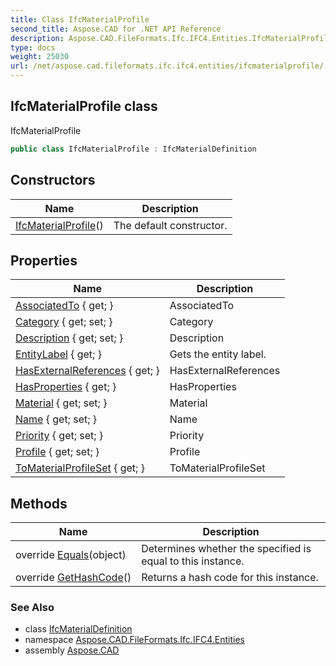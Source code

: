 ```yaml
---
title: Class IfcMaterialProfile
second_title: Aspose.CAD for .NET API Reference
description: Aspose.CAD.FileFormats.Ifc.IFC4.Entities.IfcMaterialProfile class. IfcMaterialProfile
type: docs
weight: 25030
url: /net/aspose.cad.fileformats.ifc.ifc4.entities/ifcmaterialprofile/
---
```

## IfcMaterialProfile class

IfcMaterialProfile

```csharp
public class IfcMaterialProfile : IfcMaterialDefinition
```

## Constructors

| Name | Description |
| --- | --- |
| [IfcMaterialProfile](ifcmaterialprofile/)() | The default constructor. |

## Properties

| Name | Description |
| --- | --- |
| [AssociatedTo](../../aspose.cad.fileformats.ifc.ifc4.entities/ifcmaterialdefinition/associatedto/) { get; } | AssociatedTo |
| [Category](../../aspose.cad.fileformats.ifc.ifc4.entities/ifcmaterialprofile/category/) { get; set; } | Category |
| [Description](../../aspose.cad.fileformats.ifc.ifc4.entities/ifcmaterialprofile/description/) { get; set; } | Description |
| [EntityLabel](../../aspose.cad.fileformats.ifc/ifcentity/entitylabel/) { get; } | Gets the entity label. |
| [HasExternalReferences](../../aspose.cad.fileformats.ifc.ifc4.entities/ifcmaterialdefinition/hasexternalreferences/) { get; } | HasExternalReferences |
| [HasProperties](../../aspose.cad.fileformats.ifc.ifc4.entities/ifcmaterialdefinition/hasproperties/) { get; } | HasProperties |
| [Material](../../aspose.cad.fileformats.ifc.ifc4.entities/ifcmaterialprofile/material/) { get; set; } | Material |
| [Name](../../aspose.cad.fileformats.ifc.ifc4.entities/ifcmaterialprofile/name/) { get; set; } | Name |
| [Priority](../../aspose.cad.fileformats.ifc.ifc4.entities/ifcmaterialprofile/priority/) { get; set; } | Priority |
| [Profile](../../aspose.cad.fileformats.ifc.ifc4.entities/ifcmaterialprofile/profile/) { get; set; } | Profile |
| [ToMaterialProfileSet](../../aspose.cad.fileformats.ifc.ifc4.entities/ifcmaterialprofile/tomaterialprofileset/) { get; } | ToMaterialProfileSet |

## Methods

| Name | Description |
| --- | --- |
| override [Equals](../../aspose.cad.fileformats.ifc/ifcentity/equals/)(object) | Determines whether the specified is equal to this instance. |
| override [GetHashCode](../../aspose.cad.fileformats.ifc/ifcentity/gethashcode/)() | Returns a hash code for this instance. |

### See Also

* class [IfcMaterialDefinition](../ifcmaterialdefinition/)
* namespace [Aspose.CAD.FileFormats.Ifc.IFC4.Entities](../../aspose.cad.fileformats.ifc.ifc4.entities/)
* assembly [Aspose.CAD](../../)


